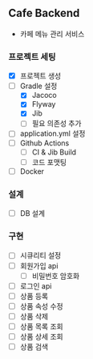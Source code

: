 ## Cafe Backend
- 카페 메뉴 관리 서비스

### 프로젝트 세팅
- [x] 프로젝트 생성
- [ ] Gradle 설정
    - [x] Jacoco
    - [x] Flyway
    - [x] Jib
    - [ ] 필요 의존성 추가
- [ ] application.yml 설정
- [ ] Github Actions
    - [ ] CI & Jib Build
    - [ ] 코드 포맷팅
- [ ] Docker

### 설계
- [ ] DB 설계

### 구현
- [ ] 시큐리티 설정
- [ ] 회원가입 api
    - [ ] 비밀번호 암호화
- [ ] 로그인 api
- [ ] 상품 등록
- [ ] 상품 속성 수정
- [ ] 상품 삭제
- [ ] 상품 목록 조회
- [ ] 상품 상세 조회
- [ ] 상품 검색

